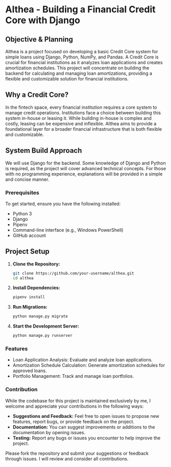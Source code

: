 # Althea - Building a Financial Credit Core with Django

## Objective & Planning

Althea is a project focused on developing a basic Credit Core system for simple loans using Django, Python, NumPy, and Pandas. A Credit Core is crucial for financial institutions as it analyzes loan applications and creates amortization schedules. This project will concentrate on building the backend for calculating and managing loan amortizations, providing a flexible and customizable solution for financial institutions.

## Why a Credit Core?

In the fintech space, every financial institution requires a core system to manage credit operations. Institutions face a choice between building this system in-house or leasing it. While building in-house is complex and costly, leasing can be expensive and inflexible. Althea aims to provide a foundational layer for a broader financial infrastructure that is both flexible and customizable.

## System Build Approach

We will use Django for the backend. Some knowledge of Django and Python is required, as the project will cover advanced technical concepts. For those with no programming experience, explanations will be provided in a simple and concise manner.

### Prerequisites

To get started, ensure you have the following installed:

- Python 3
- Django
- Pipenv
- Command-line interface (e.g., Windows PowerShell)
- GitHub account

## Project Setup

1. **Clone the Repository:**

   ```sh
   git clone https://github.com/your-username/althea.git
   cd althea
   ```

2. **Install Dependencies:**

   ```sh
   pipenv install
   ```

3. **Run Migrations:**

   ```sh
   python manage.py migrate
   ```

4. **Start the Development Server:**

   ```sh
   python manage.py runserver
   ```

### Features

- Loan Application Analysis: Evaluate and analyze loan applications.
- Amortization Schedule Calculation: Generate amortization schedules for approved loans.
- Portfolio Management: Track and manage loan portfolios.

### Contribution

While the codebase for this project is maintained exclusively by me, I welcome and appreciate your contributions in the following ways:

- **Suggestions and Feedback:** Feel free to open issues to propose new features, report bugs, or provide feedback on the project.
- **Documentation:** You can suggest improvements or additions to the documentation by opening issues.
- **Testing:** Report any bugs or issues you encounter to help improve the project.

Please fork the repository and submit your suggestions or feedback through issues. I will review and consider all contributions.

